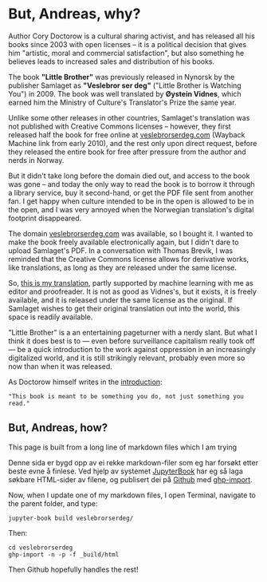 # But, Andreas, why?

Author Cory Doctorow is a cultural sharing activist, and has released all his books since 2003 with open licenses – it is a political decision that gives him "artistic, moral and commercial satisfaction", but also something he believes leads to increased sales and distribution of his books.

The book **"Little Brother"** was previously released in Nynorsk by the publisher Samlaget as **"Veslebror ser deg"** ("Little Brother is Watching You") in 2009. The book was well translated by **Øystein Vidnes**, which earned him the Ministry of Culture's Translator's Prize the same year.

Unlike some other releases in other countries, Samlaget's translation was not published with Creative Commons licenses – however, they first released half the book for free online at [veslebrorserdeg.com](https://web.archive.org/web/20100104043824/http://www.veslebrorserdeg.com) (Wayback Machine link from early 2010), and the rest only upon direct request, before they released the entire book for free after pressure from the author and nerds in Norway.

But it didn't take long before the domain died out, and access to the book was gone – and today the only way to read the book is to borrow it through a library service, buy it second-hand, or get the PDF file sent from another fan. I get happy when culture intended to be in the open is allowed to be in the open, and I was very annoyed when the Norwegian translation's digital footprint disappeared.

The domain [veslebrorserdeg.com](http://www.veslebrorserdeg.com) was available, so I bought it. I wanted to make the book freely available electronically again, but I didn't dare to upload Samlaget's PDF. In a conversation with Thomas Brevik, I was reminded that the Creative Commons license allows for derivative works, like translations, as long as they are released under the same license.

So, [this is my translation](/02-boka/01-Kapittel1.md), partly supported by machine learning with me as editor and proofreader. It is not as good as Vidnes's, but it exists, it is freely available, and it is released under the same license as the original. If Samlaget wishes to get their original translation out into the world, this space is readily available.

"Little Brother" is a an entertaining pageturner with a nerdy slant. But what I think it does best is to — even before surveillance capitalism really took off — be a quick introduction to the work against oppression in an increasingly digitalized world, and it is still strikingly relevant, probably even more so now than when it was released.

As Doctorow himself writes in the [introduction](/01-intro/02-intro.md):

    "This book is meant to be something you do, not just something you read."

## But, Andreas, how?
This page is built from a long line of markdown files which I am trying 

Denne sida er bygd opp av ei rekke markdown-filer som eg har forsøkt etter beste evne å finlese. Ved hjelp av systemet [JupyterBook](https://jupyterbook.org/en/stable/start/build.html) har eg så laga søkbare HTML-sider av filene, og publisert dei på [Github](https://github.com/tanketom/veslebrorserdeg) med [ghp-import](https://github.com/c-w/ghp-import).

Now, when I update one of my markdown files, I open Terminal, navigate to the parent folder, and type:

```
jupyter-book build veslebrorserdeg/
```

Then:

```
cd veslebrorserdeg
ghp-import -n -p -f _build/html
```

Then Github hopefully handles the rest!